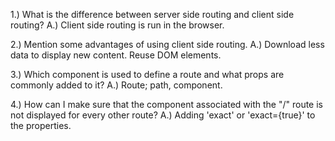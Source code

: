 1.) What is the difference between server side routing and client side routing?
A.) Client side routing is run in the browser.

2.) Mention some advantages of using client side routing.
A.) Download less data to display new content.
    Reuse DOM elements.

3.) Which component is used to define a route and what props are commonly added to it?
A.) Route; path, component.

4.) How can I make sure that the component associated with the "/" route is not displayed for every other route?
A.) Adding 'exact' or 'exact={true}' to the properties.